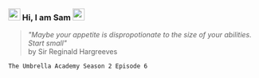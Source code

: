 ### <img src="https://github.com/TheDudeThatCode/TheDudeThatCode/blob/master/Assets/Hi.gif" width="24px"> Hi, I am Sam <img src="https://user-images.githubusercontent.com/5679180/79618120-0daffb80-80be-11ea-819e-d2b0fa904d07.gif" width="24px">

> <i>"Maybe your appetite is dispropotionate to the size of your abilities. Start small"</i><br>
> by Sir Reginald Hargreeves

```
The Umbrella Academy Season 2 Episode 6
```
